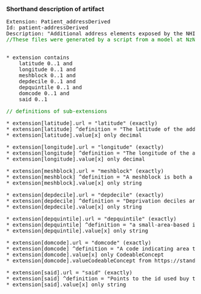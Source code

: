 ### Shorthand description of artifact

<pre>
Extension: Patient_addressDerived
Id: patient-addressDerived
Description: "Additional address elements exposed by the NHI and calculated from the address using the eSAM address service"
<div style='color:green'>//These files were generated by a script from a model at NzNHIPatient.address.derivedData</div>

* extension contains
    latitude 0..1 and
    longitude 0..1 and
    meshblock 0..1 and
    depdecile 0..1 and
    depquintile 0..1 and
    domcode 0..1 and
    said 0..1

<div style='color:green'>// definitions of sub-extensions</div>
* extension[latitude].url = "latitude" (exactly)
* extension[latitude] ^definition = "The latitude of the address - derived from the eSAM service, which uses an NZ specific datum"
* extension[latitude].value[x] only decimal

* extension[longitude].url = "longitude" (exactly)
* extension[longitude] ^definition = "The longitude of the address - derived from the eSAM service, which uses an NZ specific datum"
* extension[longitude].value[x] only decimal

* extension[meshblock].url = "meshblock" (exactly)
* extension[meshblock] ^definition = "A meshblock is both a geographic unit and a classification. It is the smallest geographic unit for which statistical data is reported by Stats NZ. A meshblock is a defined geographic area, varying in size from part of a city block to large areas of rural land. Meshblocks are contiguous: each meshblock borders on another to form a network covering all of New Zealand, including coasts and inlets. The meshblock classification extends out to New Zealand’s 200 mile exclusive economic zone (EEZ)."
* extension[meshblock].value[x] only string

* extension[depdecile].url = "depdecile" (exactly)
* extension[depdecile] ^definition = "Deprivation deciles are based on the Index of Multiple Deprivation 2015 (IMD15), which is the official measure of relative deprivation. Decile one represents the most deprived and decile 10 represents the least deprived"
* extension[depdecile].value[x] only string

* extension[depquintile].url = "depquintile" (exactly)
* extension[depquintile] ^definition = "a small-area-based index providing a measure of neighbourhood deprivation"
* extension[depquintile].value[x] only string

* extension[domcode].url = "domcode" (exactly)
* extension[domcode] ^definition = "A code indicating area that this address corresponds to"
* extension[domcode].value[x] only CodeableConcept
* extension[domcode].valueCodeableConcept from https://standards.digital.health.nz/fhir/ValueSet/domicilecode (preferred)

* extension[said].url = "said" (exactly)
* extension[said] ^definition = "Points to the id used buy the internal address coding. For use by advanced users only."
* extension[said].value[x] only string

</pre>
